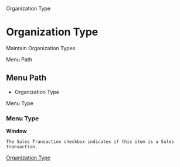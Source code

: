 
Organization Type
# Organization Type


Maintain Organization Types

Menu Path
## Menu Path



- Organization Type

Menu Type
### Menu Type

**Window**

```
The Sales Transaction checkbox indicates if this item is a Sales Transaction.
```

[Organization Type](functional-guide/window/window-organization-type.md)